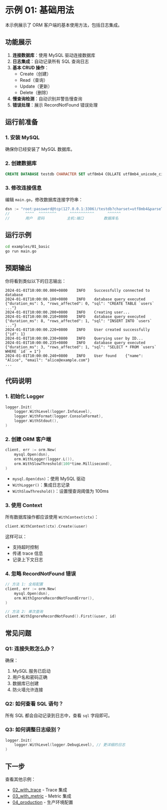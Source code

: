 # 示例 01: 基础用法

本示例展示了 ORM 客户端的基本使用方法，包括日志集成。

## 功能展示

1. **连接数据库**：使用 MySQL 驱动连接数据库
2. **日志集成**：自动记录所有 SQL 查询日志
3. **基本 CRUD 操作**：
   - Create（创建）
   - Read（查询）
   - Update（更新）
   - Delete（删除）
4. **慢查询检测**：自动识别并警告慢查询
5. **错误处理**：展示 RecordNotFound 错误处理

## 运行前准备

### 1. 安装 MySQL

确保你已经安装了 MySQL 数据库。

### 2. 创建数据库

```sql
CREATE DATABASE testdb CHARACTER SET utf8mb4 COLLATE utf8mb4_unicode_ci;
```

### 3. 修改连接信息

编辑 `main.go`，修改数据库连接字符串：

```go
dsn := "root:password@tcp(127.0.0.1:3306)/testdb?charset=utf8mb4&parseTime=True&loc=Local"
//       ^^^^  ^^^^^^^^      ^^^^^^^^^^^      ^^^^^^
//       用户  密码          主机:端口         数据库名
```

## 运行示例

```bash
cd examples/01_basic
go run main.go
```

## 预期输出

你将看到类似以下的日志输出：

```
2024-01-01T10:00:00.000+0800    INFO    Successfully connected to database
2024-01-01T10:00:00.100+0800    INFO    database query executed    {"duration_ms": 5, "rows_affected": 0, "sql": "CREATE TABLE `users` ..."}
2024-01-01T10:00:00.200+0800    INFO    Creating user...
2024-01-01T10:00:00.210+0800    INFO    database query executed    {"duration_ms": 8, "rows_affected": 1, "sql": "INSERT INTO `users` ..."}
2024-01-01T10:00:00.220+0800    INFO    User created successfully    {"id": 1}
2024-01-01T10:00:00.230+0800    INFO    Querying user by ID...
2024-01-01T10:00:00.235+0800    INFO    database query executed    {"duration_ms": 3, "rows_affected": 1, "sql": "SELECT * FROM `users` WHERE `id` = 1"}
2024-01-01T10:00:00.240+0800    INFO    User found    {"name": "Alice", "email": "alice@example.com"}
...
```

## 代码说明

### 1. 初始化 Logger

```go
logger.Init(
    logger.WithLevel(logger.InfoLevel),
    logger.WithFormat(logger.ConsoleFormat),
    logger.WithStdout(),
)
```

### 2. 创建 ORM 客户端

```go
client, err := orm.New(
    mysql.Open(dsn),
    orm.WithLogger(logger.L()),
    orm.WithSlowThreshold(100*time.Millisecond),
)
```

- `mysql.Open(dsn)`：使用 MySQL 驱动
- `WithLogger()`：集成日志记录
- `WithSlowThreshold()`：设置慢查询阈值为 100ms

### 3. 使用 Context

所有数据库操作都应该使用 `WithContext(ctx)`：

```go
client.WithContext(ctx).Create(&user)
```

这样可以：
- 支持超时控制
- 传递 trace 信息
- 记录上下文日志

### 4. 忽略 RecordNotFound 错误

```go
// 方法 1: 全局配置
client, err := orm.New(
    mysql.Open(dsn),
    orm.WithIgnoreRecordNotFoundError(),
)

// 方法 2: 单次查询
client.WithIgnoreRecordNotFound().First(&user, id)
```

## 常见问题

### Q1: 连接失败怎么办？

确保：
1. MySQL 服务已启动
2. 用户名和密码正确
3. 数据库已创建
4. 防火墙允许连接

### Q2: 如何查看 SQL 语句？

所有 SQL 都会自动记录到日志中，查看 `sql` 字段即可。

### Q3: 如何调整日志级别？

```go
logger.Init(
    logger.WithLevel(logger.DebugLevel), // 更详细的日志
)
```

## 下一步

查看其他示例：
- [02_with_trace](../02_with_trace/) - Trace 集成
- [03_with_metric](../03_with_metric/) - Metric 集成
- [04_production](../04_production/) - 生产环境配置

